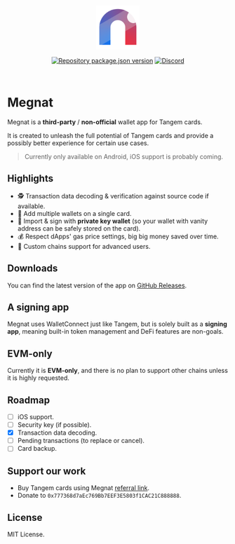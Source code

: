 <p align="center">
  <a href="https://megnat.app"><img src="src/assets/images/compact-icon.png" alt="Megnat" width="100" /></a>
</p>
<p align="center">
  <a href="https://github.com/vilicvane/megnat/blob/master/package.json"><img src="https://img.shields.io/github/package-json/v/vilicvane/megnat?color=%230969da&label=repo&style=flat-square" alt="Repository package.json version" /></a>
  <a href="https://discord.gg/mEFzC6JRNg"><img src="https://img.shields.io/badge/chat-discord-5662f6?style=flat-square" alt="Discord" /></a>
</p>
<br />

# Megnat

Megnat is a **third-party** / **non-official** wallet app for Tangem cards.

It is created to unleash the full potential of Tangem cards and provide a possibly better experience for certain use cases.

> Currently only available on Android, iOS support is probably coming.

## Highlights

- 🕵️ Transaction data decoding & verification against source code if available.
- 📑 Add multiple wallets on a single card.
- 🔑 Import & sign with **private key wallet** (so your wallet with vanity address can be safely stored on the card).
- 💰 Respect dApps' gas price settings, big big money saved over time.
- 🔌 Custom chains support for advanced users.

## Downloads

You can find the latest version of the app on [GitHub Releases](https://github.com/vilicvane/megnat/releases/latest).

## A signing app

Megnat uses WalletConnect just like Tangem, but is solely built as a **signing app**, meaning built-in token management and DeFi features are non-goals.

## EVM-only

Currently it is **EVM-only**, and there is no plan to support other chains unless it is highly requested.

## Roadmap

- [ ] iOS support.
- [ ] Security key (if possible).
- [x] Transaction data decoding.
- [ ] Pending transactions (to replace or cancel).
- [ ] Card backup.

## Support our work

- Buy Tangem cards using Megnat [referral link](https://megnat.app/tangem).
- Donate to `0x777368d7aEc769Bb7EEF3E5803f1CAC21C888888`.

## License

MIT License.
